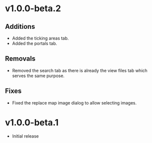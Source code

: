 # v1.0.0-beta.2

## Additions

-   Added the ticking areas tab.
-   Added the portals tab.

## Removals

-   Removed the search tab as there is already the view files tab which serves the same purpose.

## Fixes

-   Fixed the replace map image dialog to allow selecting images.

# v1.0.0-beta.1

-   Initial release